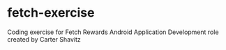# fetch-exercise
Coding exercise for Fetch Rewards Android Application Development role created by Carter Shavitz
